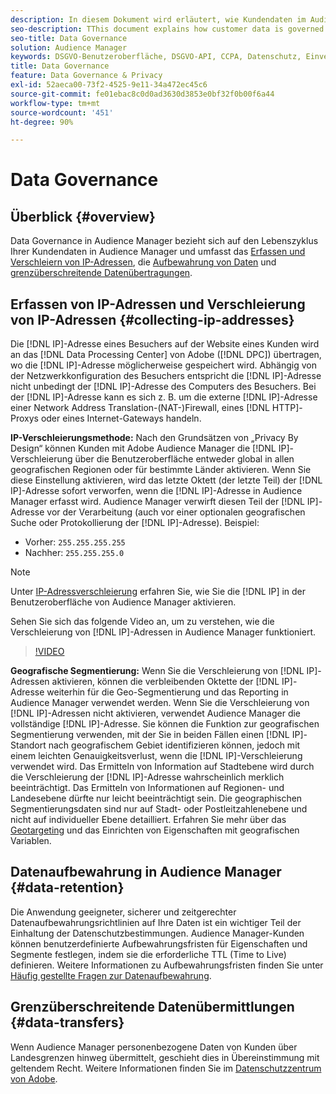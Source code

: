 ```yaml
---
description: In diesem Dokument wird erläutert, wie Kundendaten im Audience Manager verwaltet werden.
seo-description: TThis document explains how customer data is governed in Audience Manager.
seo-title: Data Governance
solution: Audience Manager
keywords: DSGVO-Benutzeroberfläche, DSGVO-API, CCPA, Datenschutz, Einverständnis, Verschleierung, Governance
title: Data Governance
feature: Data Governance & Privacy
exl-id: 52aeca00-73f2-4525-9e11-34a472ec45c6
source-git-commit: fe01ebac8c0d0ad3630d3853e0bf32f0b00f6a44
workflow-type: tm+mt
source-wordcount: '451'
ht-degree: 90%

---
```


# Data Governance

## Überblick {#overview}

Data Governance in Audience Manager bezieht sich auf den Lebenszyklus Ihrer Kundendaten in Audience Manager und umfasst das [Erfassen und Verschleiern von IP-Adressen](data-governance.md#collecting-ip-addresses), die [Aufbewahrung von Daten](data-governance.md#data-retention) und [grenzüberschreitende Datenübertragungen](data-governance.md#data-transfers).

## Erfassen von IP-Adressen und Verschleierung von IP-Adressen {#collecting-ip-addresses}

Die [!DNL IP]-Adresse eines Besuchers auf der Website eines Kunden wird an das [!DNL Data Processing Center] von Adobe ([!DNL DPC]) übertragen, wo die [!DNL IP]-Adresse möglicherweise gespeichert wird. Abhängig von der Netzwerkkonfiguration des Besuchers entspricht die [!DNL IP]-Adresse nicht unbedingt der [!DNL IP]-Adresse des Computers des Besuchers. Bei der [!DNL IP]-Adresse kann es sich z. B. um die externe [!DNL IP]-Adresse einer Network Address Translation-(NAT-)Firewall, eines [!DNL HTTP]-Proxys oder eines Internet-Gateways handeln.

**IP-Verschleierungsmethode:** Nach den Grundsätzen von „Privacy By Design“ können Kunden mit Adobe Audience Manager die [!DNL IP]-Verschleierung über die Benutzeroberfläche entweder global in allen geografischen Regionen oder für bestimmte Länder aktivieren. Wenn Sie diese Einstellung aktivieren, wird das letzte Oktett (der letzte Teil) der [!DNL IP]-Adresse sofort verworfen, wenn die [!DNL IP]-Adresse in Audience Manager erfasst wird. Audience Manager verwirft diesen Teil der [!DNL IP]-Adresse vor der Verarbeitung (auch vor einer optionalen geografischen Suche oder Protokollierung der [!DNL IP]-Adresse). Beispiel:

* Vorher: `255.255.255.255`
* Nachher: `255.255.255.0`

>[!NOTE]
>
>Unter [IP-Adressverschleierung](../../features/administration/ip-obfuscation.md) erfahren Sie, wie Sie die [!DNL IP] in der Benutzeroberfläche von Audience Manager aktivieren.

Sehen Sie sich das folgende Video an, um zu verstehen, wie die Verschleierung von [!DNL IP]-Adressen in Audience Manager funktioniert.

>[!VIDEO](https://video.tv.adobe.com/v/34968?captions=ger)

**Geografische Segmentierung:** Wenn Sie die Verschleierung von [!DNL IP]-Adressen aktivieren, können die verbleibenden Oktette der [!DNL IP]-Adresse weiterhin für die Geo-Segmentierung und das Reporting in Audience Manager verwendet werden. Wenn Sie die Verschleierung von [!DNL IP]-Adressen nicht aktivieren, verwendet Audience Manager die vollständige [!DNL IP]-Adresse. Sie können die Funktion zur geografischen Segmentierung verwenden, mit der Sie in beiden Fällen einen [!DNL IP]-Standort nach geografischem Gebiet identifizieren können, jedoch mit einem leichten Genauigkeitsverlust, wenn die [!DNL IP]-Verschleierung verwendet wird. Das Ermitteln von Information auf Stadtebene wird durch die Verschleierung der [!DNL IP]-Adresse wahrscheinlich merklich beeinträchtigt. Das Ermitteln von Informationen auf Regionen- und Landesebene dürfte nur leicht beeinträchtigt sein. Die geographischen Segmentierungsdaten sind nur auf Stadt- oder Postleitzahlenebene und nicht auf individueller Ebene detailliert. Erfahren Sie mehr über das [Geotargeting](../../features/traits/trait-geotarget-keys.md) und das Einrichten von Eigenschaften mit geografischen Variablen.

## Datenaufbewahrung in Audience Manager {#data-retention}

Die Anwendung geeigneter, sicherer und zeitgerechter Datenaufbewahrungsrichtlinien auf Ihre Daten ist ein wichtiger Teil der Einhaltung der Datenschutzbestimmungen. Audience Manager-Kunden können benutzerdefinierte Aufbewahrungsfristen für Eigenschaften und Segmente festlegen, indem sie die erforderliche TTL (Time to Live) definieren. Weitere Informationen zu Aufbewahrungsfristen finden Sie unter [Häufig gestellte Fragen zur Datenaufbewahrung](../../faq/faq-privacy.md).

## Grenzüberschreitende Datenübermittlungen {#data-transfers}

Wenn Audience Manager personenbezogene Daten von Kunden über Landesgrenzen hinweg übermittelt, geschieht dies in Übereinstimmung mit geltendem Recht. Weitere Informationen finden Sie im [Datenschutzzentrum von Adobe](https://www.adobe.com/de/privacy/eudatatransfers.html).
